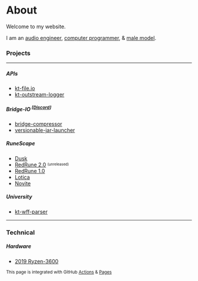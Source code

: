# About

Welcome to my website.

I am an [audio engineer](https://teamvoid.world), [computer programmer](https://github.com/tyluur), & [male model](https://twitter.com/whostyluur).

### Projects

---

##### APIs

* [kt-file.io](https://github.com/Tyluur/kt-file.io)
* [kt-outstream-logger](https://github.com/Tyluur/kt-outstream-logger)

##### Bridge-IO <sup>[**[Discord](https://discord.gg/3TP9yWnDnt)**]</sup>

* [bridge-compressor](https://github.com/bridge-io/bridge-compressor)
* [versionable-jar-launcher](https://github.com/bridge-io/versionable-jar-launcher)

##### RuneScape

* [Dusk](https://github.com/dusk-rs)
* [RedRune 2.0](https://github.com/Tyluur/RedRune-667) <sup><sub>(unreleased)</sub></sup>
* [RedRune 1.0](https://github.com/Tyluur/RedRune)
* [Lotica](https://github.com/Tyluur/Lotica)
* [Novite](https://github.com/Tyluur/Novite)


##### University

* [kt-wff-parser](https://github.com/Tyluur/kt-wff-parser)

---

### Technical

##### Hardware

* [2019 Ryzen-3600](https://pcpartpicker.com/b/svqp99)

<sup>This page is integrated with GitHub [Actions](https://github.com/features/actions) & [Pages](https://pages.github.com)</sup>
